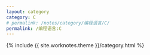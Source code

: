 ```yaml
---
layout: category
category: C
# permalink: /notes/category/编程语言/C/
permalink: /编程语言:C
---
```

{% include {{ site.worknotes.theme }}/category.html %}